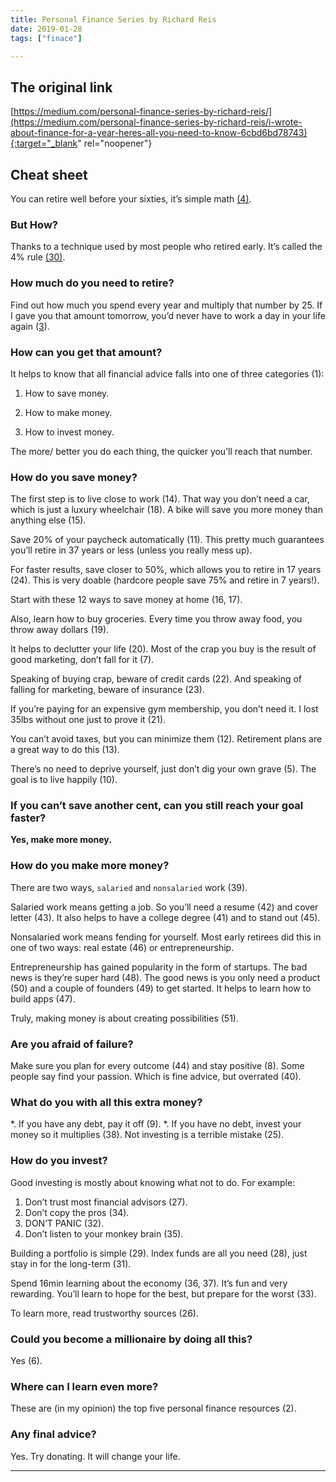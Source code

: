 ```yaml
---
title: Personal Finance Series by Richard Reis
date: 2019-01-28
tags: ["finace"]

---
```

## The original link

[https://medium.com/personal-finance-series-by-richard-reis/](https://medium.com/personal-finance-series-by-richard-reis/i-wrote-about-finance-for-a-year-heres-all-you-need-to-know-6cbd6bd78743){:target="_blank" rel="noopener"}

## Cheat sheet
You can retire well before your sixties, it’s simple math [(4)](https://medium.com/).

### But How?
Thanks to a technique used by most people who retired early. It’s called the 4% rule [(30)](http://).

### How much do you need to retire?

Find out how much you spend every year and multiply that number by 25. If I gave you that amount tomorrow, you’d never have to work a day in your life again ([3]()).

### How can you get that amount?

It helps to know that all financial advice falls into one of three categories (1):

1. How to save money.

2. How to make money.

3. How to invest money.

The more/ better you do each thing, the quicker you’ll reach that number.

### How do you save money?

The first step is to live close to work (14).
That way you don’t need a car, which is just a luxury wheelchair (18). A bike will save you more money than anything else (15).

Save 20% of your paycheck automatically (11). This pretty much guarantees you’ll retire in 37 years or less (unless you really mess up).

For faster results, save closer to 50%, which allows you to retire in 17 years (24). This is very doable (hardcore people save 75% and retire in 7 years!).

Start with these 12 ways to save money at home (16, 17).

Also, learn how to buy groceries. Every time you throw away food, you throw away dollars (19).

It helps to declutter your life (20). Most of the crap you buy is the result of good marketing, don’t fall for it (7).

Speaking of buying crap, beware of credit cards (22). And speaking of falling for marketing, beware of insurance (23).

If you’re paying for an expensive gym membership, you don’t need it. I lost 35lbs without one just to prove it (21).

You can’t avoid taxes, but you can minimize them (12). Retirement plans are a great way to do this (13).

There’s no need to deprive yourself, just don’t dig your own grave (5). The goal is to live happily (10).

### If you can’t save another cent, can you still reach your goal faster?

**Yes, make more money.**

### How do you make more money?

There are two ways, `salaried` and `nonsalaried` work (39).

Salaried work means getting a job. So you’ll need a resume (42) and cover letter (43). It also helps to have a college degree (41) and to stand out (45).

Nonsalaried work means fending for yourself. Most early retirees did this in one of two ways: real estate (46) or entrepreneurship.

Entrepreneurship has gained popularity in the form of startups. The bad news is they’re super hard (48). The good news is you only need a product (50) and a couple of founders (49) to get started. It helps to learn how to build apps (47).

Truly, making money is about creating possibilities (51).

### Are you afraid of failure? 

Make sure you plan for every outcome (44) and stay positive (8).
Some people say find your passion. Which is fine advice, but overrated (40).

### What do you with all this extra money?
*. If you have any debt, pay it off (9).
*. If you have no debt, invest your money so it multiplies (38). Not investing is a terrible mistake (25).

### How do you invest?

Good investing is mostly about knowing what not to do. For example:

1. Don’t trust most financial advisors (27).
2. Don’t copy the pros (34).
3. DON’T PANIC (32).
4. Don’t listen to your monkey brain (35).

Building a portfolio is simple (29). Index funds are all you need (28), just stay in for the long-term (31).

Spend 16min learning about the economy (36, 37). It’s fun and very rewarding. You’ll learn to hope for the best, but prepare for the worst (33).

To learn more, read trustworthy sources (26).

### Could you become a millionaire by doing all this?

Yes (6).

### Where can I learn even more?

These are (in my opinion) the top five personal finance resources (2).

### Any final advice?

Yes. Try donating. It will change your life.
<hr>
